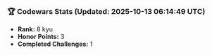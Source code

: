 ### 🏆 Codewars Stats (Updated: 2025-10-13 06:14:49 UTC)

- **Rank:** 8 kyu
- **Honor Points:** 3
- **Completed Challenges:** 1
